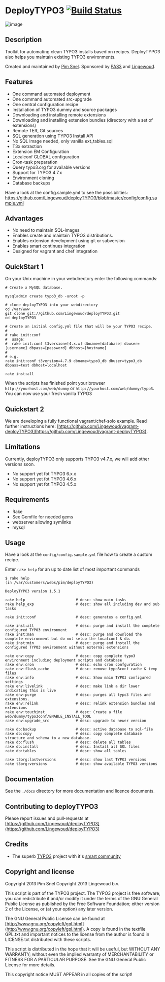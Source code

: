 # DeployTYPO3 [![Build Status](https://travis-ci.org/Lingewoud/deployTYPO3.png?branch=master)](https://travis-ci.org/Lingewoud/deployTYPO3)

![image](http://picdrop.t3lab.com/iG3nIv9Kla.png)

## Description

Toolkit for automating clean TYPO3 installs based on recipes. DeployTYPO3 also
helps you maintain existing TYPO3 environments.

Created and maintained by [Pim Snel](https://github.com/mipmip).
Sponsored by [PAS3](http://www.pas3.com) and [Lingewoud](http://www.lingewoud.com).

## Features

* One command automated deployment  
* One command automated src-upgrade 
* One central configuration recipe
* Installation of TYPO3 dummy and source packages
* Downloading and installing remote extensions
* Downloading and installing extension bundles (directory with a set of extensions)
* Remote TER, Git sources
* SQL generation using TYPO3 Install API
* No SQL Image needed, only vanilla ext_tables.sql
* T3x extraction
* Extension EM Configuration
* Localconf GLOBAL configuration
* Cron-task preparation
* Query typo3.org for available versions
* Support for TYPO3 4.7.x
* Environment cloning
* Database backups

Have a look at the config.sample.yml to see the possibilities: https://github.com/Lingewoud/deployTYPO3/blob/master/config/config.sample.yml

## Advantages
* No need to maintain SQL-images
* Enables create and maintain TYPO3 distributions. 
* Enables extension development using git or subversion
* Enables smart continues integration
* Designed for vagrant and chef integration

## QuickStart 1

On your Unix machine in your webdirectory enter the following commands:

```
# Create a MySQL database.

mysqladmin create typo3_db -uroot -p

# clone deployTYPO3 into your webdirectory
cd /var/www
git clone git://github.com/Lingewoud/deployTYPO3.git
cd deployTYPO3

# Create an initial config.yml file that will be your TYPO3 recipe.
# 
# rake init:conf
#  usage: 
#  rake init:conf t3version=[4.x.x] dbname=[database] dbuser=[username] dbpass=[password] dbhost=[hostname]
#
# e.g.
rake init:conf t3version=4.7.9 dbname=typo3_db dbuser=typo3_db dbpass=test dbhost=localhost

rake inst:all
```

When the scripts has finished point your browser ```http://yourhost.com/web/dummy``` or ```http://yourhost.com/web/dummy/typo3```. You can now use your fresh vanilla TYPO3

## Quickstart 2

We are developing a fully functional vagrant/chef-solo example. Read further instructions here: [https://github.com/Lingewoud/vagrant-deployTYPO3](https://github.com/Lingewoud/vagrant-deployTYPO3).

## Limitations

Currently, deployTYPO3 only supports TYPO3 v4.7.x, we will add other versions soon.

* No support yet fot TYPO3 6.x.x
* No support yet fot TYPO3 4.6.x
* No support yet fot TYPO3 4.5.x

## Requirements
* Rake
* See Gemfile for needed gems
* webserver allowing symlinks
* mysql

## Usage

Have a look at the ```config/config.sample.yml``` file how to create a custom recipe.

Enter ```rake help``` for an up to date list of most important commands

```
$ rake help
(in /var/customers/webs/pim/deployTYPO3)

DeployTYPO3 version 1.5.1

rake help                       # desc: show main tasks
rake help_exp                   # desc: show all including dev and sub tasks

rake init:conf                  # desc: generates a config.yml

rake inst:all                   # desc: purge and install the complete configured TYPO3 environment
rake inst:man                   # desc: purge and download the complete environment but do not setup the localconf & db.
rake inst:min                   # desc: purge and install the configured TYPO3 environment without external extensions

rake env:copy                   # desc: copy complete typo3 environment including deployment scripts and database
rake env:cron                   # desc: echo cron confguration
rake env:flush_cache            # desc: remove typo3conf cache & temp files
rake env:info                   # desc: Show main TYPO3 configured settings
rake env:livelink               # desc: make link a dir lower indicating this is live
rake env:purge                  # desc: purges all typo3 files and extensions.
rake env:relink                 # desc: relink extension bundles and extensions
rake env:touchinst              # desc: Create a file web/dummy/typo3conf/ENABLE_INSTALL_TOOL
rake env:upgrade_src            # desc: upgrade to newer version

rake db:backup                  # desc: active database to sql-file
rake db:copy                    # desc: copy complete database structure and schema to a new database.
rake db:flush                   # desc: delete all tables
rake db:install                 # desc: Install all SQL files
rake db:tables                  # desc: show all tables

rake t3org:lastversions         # desc: show last TYPO3 versions
rake t3org:versions             # desc: show available TYPO3 versions

```

## Documentation

See the ```./docs``` directory for more documentation and licence documents.

## Contributing to deployTYPO3
Please report issues and pull-requests at [https://github.com/Lingewoud/deployTYPO3](https://github.com/Lingewoud/deployTYPO3)

## Credits

* The superb [TYPO3](http://www.typo3.org) project with it's [smart community](https://typo3.org/community/)

## Copyright and license

Copyright 2013 Pim Snel
Copyright 2013 Lingewoud b.v.

This script is part of the TYPO3 project. The TYPO3 project is
free software; you can redistribute it and/or modify
it under the terms of the GNU General Public License as published by
the Free Software Foundation; either version 2 of the License, or
(at your option) any later version.

The GNU General Public License can be found at
[http://www.gnu.org/copyleft/gpl.html](http://www.gnu.org/copyleft/gpl.html).
A copy is found in the textfile GPL.txt and important notices to the license
from the author is found in LICENSE.txt distributed with these scripts.

This script is distributed in the hope that it will be useful,
but WITHOUT ANY WARRANTY; without even the implied warranty of
MERCHANTABILITY or FITNESS FOR A PARTICULAR PURPOSE.  See the
GNU General Public License for more details.

This copyright notice MUST APPEAR in all copies of the script!
